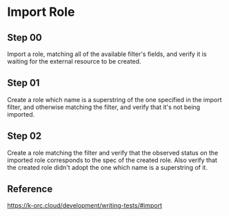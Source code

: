 # Import Role

## Step 00

Import a role, matching all of the available filter's fields, and verify it is waiting for the external resource to be created.

## Step 01

Create a role which name is a superstring of the one specified in the import filter, and otherwise matching the filter, and verify that it's not being imported.

## Step 02

Create a role matching the filter and verify that the observed status on the imported role corresponds to the spec of the created role.
Also verify that the created role didn't adopt the one which name is a superstring of it.

## Reference

https://k-orc.cloud/development/writing-tests/#import
